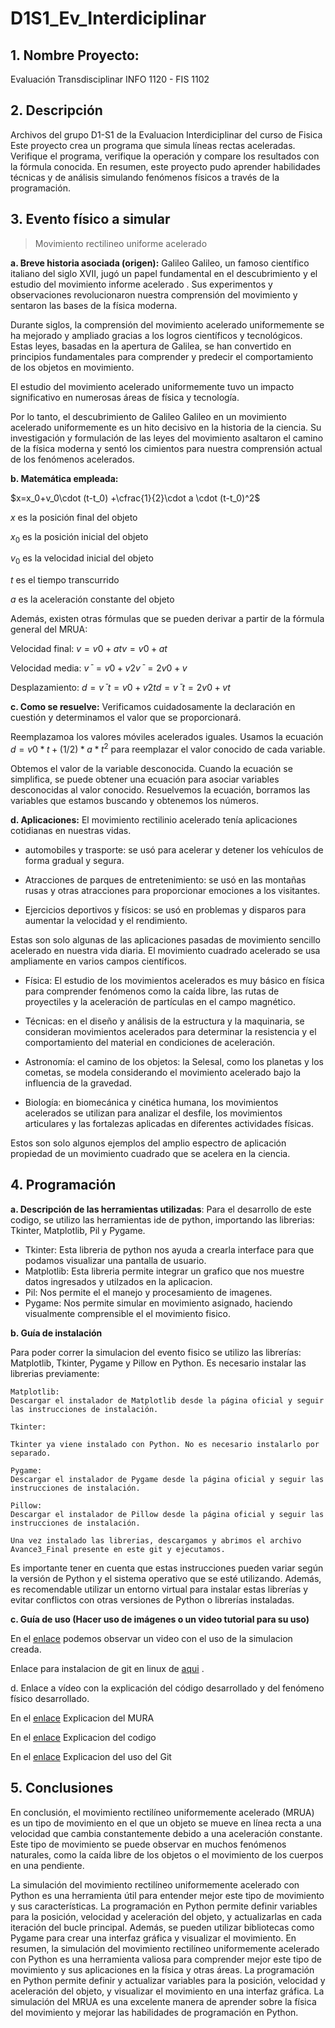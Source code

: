 # D1S1_Ev_Interdiciplinar

## 1. **Nombre Proyecto:**  
Evaluación Transdisciplinar
INFO 1120 - FIS 1102
                    
## 2. Descripción
Archivos del grupo D1-S1 de la Evaluacion Interdiciplinar del curso de Fisica
Este proyecto crea un programa que simula líneas rectas aceleradas. Verifique el programa, verifique la operación y compare los resultados con la fórmula conocida. En resumen, este proyecto pudo aprender habilidades técnicas y de análisis simulando fenómenos físicos a través de la programación.


## 3. Evento físico a simular
> Movimiento rectilineo uniforme acelerado 

**a. Breve historia asociada (origen):** Galileo Galileo, un famoso científico italiano del siglo XVII, jugó un papel fundamental en el descubrimiento y el estudio del movimiento informe acelerado . Sus experimentos y observaciones revolucionaron nuestra       comprensión del movimiento y sentaron las bases de la física moderna.

Durante siglos, la comprensión del movimiento acelerado uniformemente se ha mejorado y ampliado gracias a los logros              científicos y tecnológicos. Estas leyes, basadas en la apertura de Galilea, se han convertido en principios fundamentales          para comprender y predecir el comportamiento de los objetos en movimiento.

El estudio del movimiento acelerado uniformemente tuvo un impacto significativo en numerosas áreas de física y tecnología.

Por lo tanto, el descubrimiento de Galileo Galileo en un movimiento acelerado uniformemente es un hito decisivo en la historia de la ciencia. Su investigación y formulación de las leyes del movimiento asaltaron el camino de la física moderna y sentó los cimientos para nuestra comprensión actual de los fenómenos acelerados.



**b. Matemática empleada:**
  
  $x=x_0+v_0\cdot (t-t_0) +\cfrac{1}{2}\cdot a \cdot (t-t_0)^2$
  
  $x$ es la posición final del objeto 

  $x_0$ es la posición inicial del objeto
  
  $v_0$ es la velocidad inicial del objeto
  
  $t$ es el tiempo transcurrido
  
  $a$ es la aceleración constante del objeto


Además, existen otras fórmulas que se pueden derivar a partir de la fórmula general del MRUA:

Velocidad final: $v=v0+atv=v0​+at$

Velocidad media: $vˉ=v0+v2vˉ=2v0​+v​$

Desplazamiento: $d=vˉt=v0+v2td=vˉt=2v0​+v​t$


**c. Como se resuelve:**
Verificamos cuidadosamente la declaración en cuestión y determinamos el valor que se proporcionará.

Reemplazamoa los valores móviles acelerados iguales. Usamos la ecuación  $d = v0 * t +(1/2) * a * t^2$ para reemplazar el valor conocido de cada variable.

Obtemos el valor de la variable desconocida. Cuando la ecuación se simplifica, se puede obtener una ecuación para asociar variables desconocidas al valor conocido. Resuelvemos la ecuación, borramos las variables que estamos buscando y obtenemos los números.


  
**d. Aplicaciones:**
 El movimiento rectilinio  acelerado tenía aplicaciones cotidianas en nuestras vidas.

- automobiles y trasporte: se usó para acelerar y detener los vehículos de forma gradual y segura.

- Atracciones de parques de entretenimiento: se usó en las montañas rusas y otras atracciones para proporcionar emociones a los visitantes.

- Ejercicios deportivos y físicos: se usó en problemas y disparos para aumentar la velocidad y el rendimiento.

Estas son solo algunas de las aplicaciones pasadas de movimiento sencillo acelerado en nuestra vida diaria.
El movimiento cuadrado acelerado se usa ampliamente en varios campos científicos.

- Física: El estudio de los movimientos acelerados es muy básico en física para comprender fenómenos como la caída libre, las rutas de proyectiles y la aceleración de partículas en el campo magnético.

- Técnicas: en el diseño y análisis de la estructura y la maquinaria, se consideran movimientos acelerados para determinar la resistencia y el comportamiento del material en condiciones de aceleración.

- Astronomía: el camino de los objetos: la Selesal, como los planetas y los cometas, se modela considerando el movimiento acelerado bajo la influencia de la gravedad.

- Biología: en biomecánica y cinética humana, los movimientos acelerados se utilizan para analizar el desfile, los movimientos articulares y las fortalezas aplicadas en diferentes actividades físicas.

Estos son solo algunos ejemplos del amplio espectro de aplicación propiedad de un movimiento cuadrado que se acelera en la ciencia.




  
  
  
## 4. Programación
**a. Descripción de las herramientas utilizadas**:
Para el desarrollo de este codigo, se utilizo las herramientas ide de python, importando las librerias: Tkinter, Matplotlib, Pil y Pygame.
- Tkinter: Esta libreria de python nos ayuda a crearla interface para que podamos visualizar una pantalla de usuario. 
- Matplotlib: Esta  libreria permite integrar un grafico que nos muestre datos ingresados y utilzados en la aplicacion.
- Pil: Nos permite el el manejo y procesamiento de imagenes.
- Pygame: Nos permite simular en movimiento asignado, haciendo visualmente comprensible el el movimiento fisico.
  
**b. Guía de instalación**

  Para poder correr la simulacion del evento fisico se utilizo las librerías: Matplotlib, Tkinter, Pygame y Pillow en Python. Es necesario instalar las librerias previamente:

    Matplotlib:
    Descargar el instalador de Matplotlib desde la página oficial y seguir las instrucciones de instalación.

    Tkinter:

    Tkinter ya viene instalado con Python. No es necesario instalarlo por separado.
    
    Pygame:
    Descargar el instalador de Pygame desde la página oficial y seguir las instrucciones de instalación.
    
    Pillow:
    Descargar el instalador de Pillow desde la página oficial y seguir las instrucciones de instalación.
    
    Una vez instalado las librerias, descargamos y abrimos el archivo Avance3_Final presente en este git y ejecutamos.
    
Es importante tener en cuenta que estas instrucciones pueden variar según la versión de Python y el sistema operativo que se esté utilizando. Además, es recomendable utilizar un entorno virtual para instalar estas librerías y evitar conflictos con otras versiones de Python o librerías instaladas. 
  
**c. Guía de uso (Hacer uso de imágenes o un video tutorial para su uso)**
  
 En el [enlace](https://youtu.be/21EGmrJNaHk) podemos observar un video con el uso de la simulacion creada.
 
 Enlace para instalacion de git en linux de  [aqui](https://youtu.be/56iT6aIogmY) .

  
d. Enlace a vídeo con la explicación del código desarrollado y del fenómeno físico
    desarrollado.
    
   En el [enlace](https://youtu.be/m7y-Ere5bYY) Explicacion del MURA
   
   En el [enlace](https://youtu.be/JHa95746cJE) Explicacion del codigo
   
   En el [enlace](https://www.youtube.com/watch?v=mLl80Smq5pU) Explicacion del uso del Git
    
## 5. Conclusiones
En conclusión, el movimiento rectilíneo uniformemente acelerado (MRUA) es un tipo de movimiento en el que un objeto se mueve en línea recta a una velocidad que cambia constantemente debido a una aceleración constante. Este tipo de movimiento se puede observar en muchos fenómenos naturales, como la caída libre de los objetos o el movimiento de los cuerpos en una pendiente. 

La simulación del movimiento rectilíneo uniformemente acelerado con Python es una herramienta útil para entender mejor este tipo de movimiento y sus características. La programación en Python permite definir variables para la posición, velocidad y aceleración del objeto, y actualizarlas en cada iteración del bucle principal. Además, se pueden utilizar bibliotecas como Pygame para crear una interfaz gráfica y visualizar el movimiento.
En resumen, la simulación del movimiento rectilíneo uniformemente acelerado con Python es una herramienta valiosa para comprender mejor este tipo de movimiento y sus aplicaciones en la física y otras áreas. La programación en Python permite definir y actualizar variables para la posición, velocidad y aceleración del objeto, y visualizar el movimiento en una interfaz gráfica. La simulación del MRUA es una excelente manera de aprender sobre la física del movimiento y mejorar las habilidades de programación en Python.





 
   

